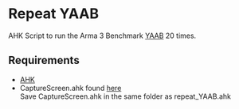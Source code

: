 # Repeat YAAB
 AHK Script to run the Arma 3 Benchmark [YAAB](https://steamcommunity.com/sharedfiles/filedetails/?id=375092418) 20 times.

## Requirements
- [AHK](https://www.autohotkey.com/)<br>
- CaptureScreen.ahk found [here](www.autohotkey.com/board/topic/121619-screencaptureahk-broken-capturescreen-function-win-81-x64/?p=688850)<br>
Save CaptureScreen.ahk in the same folder as repeat_YAAB.ahk
